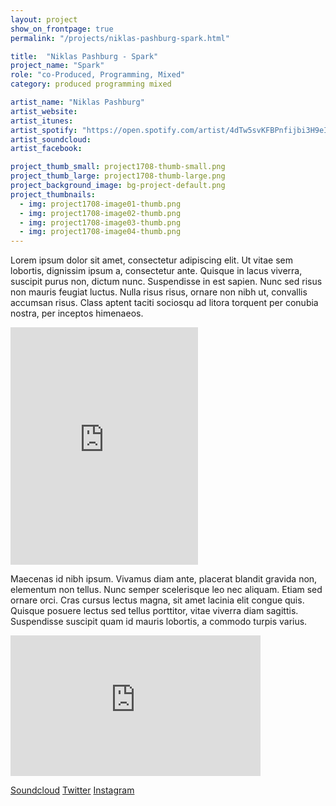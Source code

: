 ```yaml
---
layout: project
show_on_frontpage: true
permalink: "/projects/niklas-pashburg-spark.html"

title:  "Niklas Pashburg - Spark"
project_name: "Spark"
role: "co-Produced, Programming, Mixed"
category: produced programming mixed

artist_name: "Niklas Pashburg"
artist_website:
artist_itunes: 
artist_spotify: "https://open.spotify.com/artist/4dTw5svKFBPnfijbi3H9eI"
artist_soundcloud:
artist_facebook:

project_thumb_small: project1708-thumb-small.png
project_thumb_large: project1708-thumb-large.png
project_background_image: bg-project-default.png
project_thumbnails:
  - img: project1708-image01-thumb.png
  - img: project1708-image02-thumb.png
  - img: project1708-image03-thumb.png
  - img: project1708-image04-thumb.png
---
```


Lorem ipsum dolor sit amet, consectetur adipiscing elit. Ut vitae sem lobortis, dignissim ipsum a, consectetur ante. Quisque in lacus viverra, suscipit purus non, dictum nunc. Suspendisse in est sapien. Nunc sed risus non mauris feugiat luctus. Nulla risus risus, ornare non nibh ut, convallis accumsan risus. Class aptent taciti sociosqu ad litora torquent per conubia nostra, per inceptos himenaeos.


<iframe src="https://open.spotify.com/embed/album/11j6ULOzrs1KIJSNX6ezxt" width="300" height="380" frameborder="0" allowtransparency="true"></iframe>

Maecenas id nibh ipsum. Vivamus diam ante, placerat blandit gravida non, elementum non tellus. Nunc semper scelerisque leo nec aliquam. Etiam sed ornare orci. Cras cursus lectus magna, sit amet lacinia elit congue quis. Quisque posuere lectus sed tellus porttitor, vitae viverra diam sagittis. Suspendisse suscipit quam id mauris lobortis, a commodo turpis varius.

<iframe width="400" height="225" src="https://www.youtube.com/embed/6p_YD68O5ho" frameborder="0" gesture="media" allow="encrypted-media" allowfullscreen></iframe>


[Soundcloud](https://soundcloud.com/niklas-paschburg/)
[Twitter](https://twitter.com/NiklasPaschburg/)
[Instagram](https://www.instagram.com/niklaspaschburg/)
